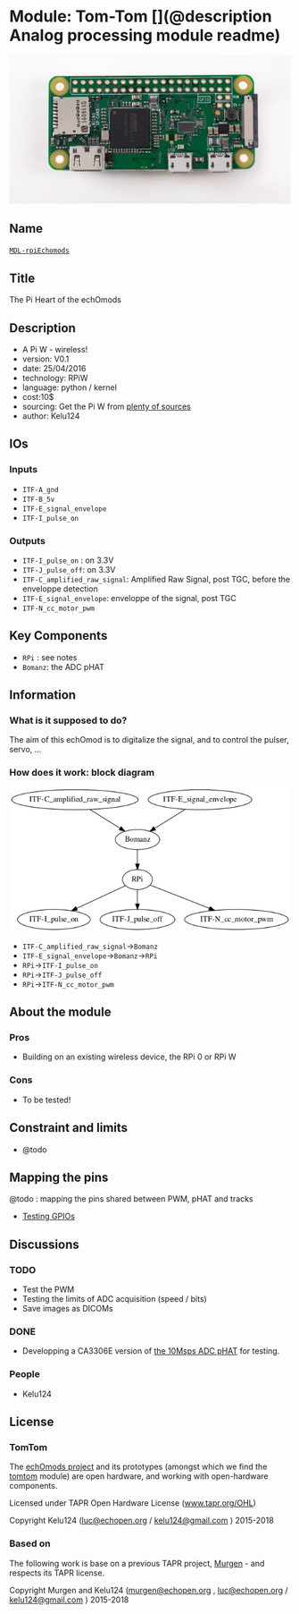 # Module: Tom-Tom [](@description Analog processing module readme)

![](/tomtom/viewme.png)

## Name

[`MDL-rpiEchomods`]()

## Title

The Pi Heart of the echOmods

## Description

* A Pi W - wireless!
* version: V0.1
* date: 25/04/2016
* technology: RPiW
* language: python / kernel
* cost:10$
* sourcing: Get the Pi W from [plenty of sources](https://www.raspberrypi.org/products/pi-zero-w/)
* author: Kelu124

## IOs

### Inputs

* `ITF-A_gnd`
* `ITF-B_5v`
* `ITF-E_signal_envelope`
* `ITF-I_pulse_on`

### Outputs

* `ITF-I_pulse_on` : on 3.3V
* `ITF-J_pulse_off`: on 3.3V
* `ITF-C_amplified_raw_signal`: Amplified Raw Signal, post TGC, before the enveloppe detection	
* `ITF-E_signal_envelope`: enveloppe of the signal, post TGC
* `ITF-N_cc_motor_pwm`

## Key Components

* `RPi` : see notes
* `Bomanz`: the ADC pHAT

## Information

### What is it supposed to do?

The aim of this echOmod is to digitalize the signal, and to control the pulser, servo, ...

### How does it work: block diagram

![Block schema](/tomtom/source/blocks.png)

* `ITF-C_amplified_raw_signal`->`Bomanz`
* `ITF-E_signal_envelope`->`Bomanz`->`RPi`
* `RPi`->`ITF-I_pulse_on`
* `RPi`->`ITF-J_pulse_off`
* `RPi`->`ITF-N_cc_motor_pwm`



## About the module

### Pros

* Building on an existing wireless device, the RPi 0 or RPi W

### Cons

* To be tested!

## Constraint and limits

* @todo

## Mapping the pins

@todo : mapping the pins shared between PWM, pHAT and tracks
* [Testing GPIOs](/tomtom/20170425-ExploringGPIOs.md)

## Discussions

### TODO

* Test the PWM
* Testing the limits of ADC acquisition (speed / bits)
* Save images as DICOMs

### DONE

* Developping a CA3306E version of [the 10Msps ADC pHAT](https://github.com/kelu124/bomanz/blob/master/CA3306E/20170422-FirstAcqs.ipynb) for testing.

### People

* Kelu124

## License

### TomTom 

The [echOmods project](https://github.com/kelu124/echomods) and its prototypes (amongst which we find the [tomtom](/tomtom/) module) are open hardware, and working with open-hardware components.

Licensed under TAPR Open Hardware License (www.tapr.org/OHL)

Copyright Kelu124 (luc@echopen.org / kelu124@gmail.com ) 2015-2018

### Based on 

The following work is base on a previous TAPR project, [Murgen](https://github.com/kelu124/murgen-dev-kit) - and respects its TAPR license.

Copyright Murgen and Kelu124 (murgen@echopen.org , luc@echopen.org / kelu124@gmail.com ) 2015-2018


